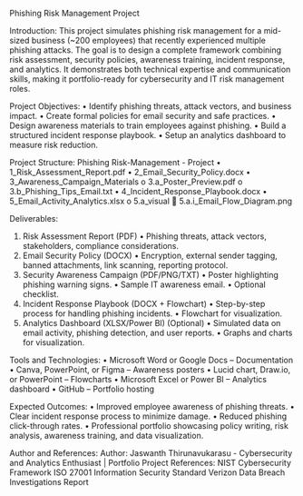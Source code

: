 Phishing Risk Management Project

Introduction:
This project simulates phishing risk management for a mid-sized business (~200 employees) that recently experienced multiple phishing attacks. The goal is to design a complete framework combining risk assessment, security policies, awareness training, incident response, and analytics.
It demonstrates both technical expertise and communication skills, making it portfolio-ready for cybersecurity and IT risk management roles.

Project Objectives:
•	Identify phishing threats, attack vectors, and business impact.
•	Create formal policies for email security and safe practices.
•	Design awareness materials to train employees against phishing.
•	Build a structured incident response playbook.
•	Setup an analytics dashboard to measure risk reduction.

Project Structure:
Phishing Risk-Management - Project 
•	1_Risk_Assessment_Report.pdf 
•	2_Email_Security_Policy.docx 
•	3_Awareness_Campaign_Materials 
o	3.a_Poster_Preview.pdf 
o	3.b_Phishing_Tips_Email.txt 
•	4_Incident_Response_Playbook.docx 
•	5_Email_Activity_Analytics.xlsx 
o	5.a_visual 
	5.a.i_Email_Flow_Diagram.png

Deliverables:
1.	Risk Assessment Report (PDF)
•	Phishing threats, attack vectors, stakeholders, compliance considerations.
2.	Email Security Policy (DOCX)
•	Encryption, external sender tagging, banned attachments, link scanning, reporting protocol.
3.	Security Awareness Campaign (PDF/PNG/TXT)
•	Poster highlighting phishing warning signs.
•	Sample IT awareness email.
•	Optional checklist.
4.	Incident Response Playbook (DOCX + Flowchart)
•	Step-by-step process for handling phishing incidents.
•	Flowchart for visualization.
5.	Analytics Dashboard (XLSX/Power BI) (Optional)
•	Simulated data on email activity, phishing detection, and user reports.
•	Graphs and charts for visualization.

Tools and Technologies:
•	Microsoft Word or Google Docs – Documentation
•	Canva, PowerPoint, or Figma – Awareness posters
•	Lucid chart, Draw.io, or PowerPoint – Flowcharts
•	Microsoft Excel or Power BI – Analytics dashboard
•	GitHub – Portfolio hosting

Expected Outcomes:
•	Improved employee awareness of phishing threats.
•	Clear incident response process to minimize damage.
•	Reduced phishing click-through rates.
•	Professional portfolio showcasing policy writing, risk analysis, awareness training, and data visualization.

Author and References:
Author: Jaswanth Thirunavukarasu - Cybersecurity and Analytics Enthusiast | Portfolio Project
References:
NIST Cybersecurity Framework
ISO 27001 Information Security Standard
Verizon Data Breach Investigations Report

